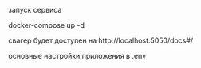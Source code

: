 запуск сервиса 

docker-compose up -d  

свагер будет доступен на http://localhost:5050/docs#/

основные настройки приложения в .env